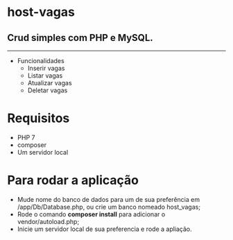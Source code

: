 # host-vagas
## Crud simples com PHP e MySQL.
---
- Funcionalidades
  - Inserir vagas
  - Listar vagas
  - Atualizar vagas
  - Deletar vagas
  
# Requisitos

- PHP 7
- composer
- Um servidor local

# Para rodar a aplicação

- Mude nome do banco de dados para um de sua preferência em /app/Db/Database.php, ou crie um banco nomeado host_vagas;
- Rode o comando __composer install__ para adicionar o vendor/autoload.php;
- Inicie um servidor local de sua preferencia e rode a apliação.
